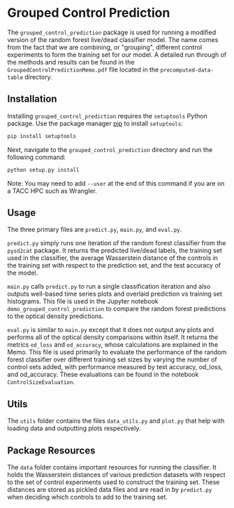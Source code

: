 # Grouped Control Prediction

The `grouped_control_prediction` package is used for running a modified version of the random forest live/dead classifier model. The name comes from the fact that we are combining, or "grouping", different control experiments to form the training set for our model. A detailed run through of the methods and results can be found in the `GroupedControlPredictionMemo.pdf` file located in the `precomputed-data-table` directory.

## Installation

Installing `grouped_control_prediction` requires the `setuptools` Python package. Use the package manager [pip](https://pip.pypa.io/en/stable/) to install `setuptools`:

```bash
pip install setuptools
```

Next, navigate to the `grouped_control_prediction` directory and run the following command:

```bash
python setup.py install
```

Note: You may need to add `--user` at the end of this command if you are on a TACC HPC such as Wrangler.


## Usage

The three primary files are `predict.py`, `main.py`, and `eval.py`.

`predict.py` simply runs one iteration of the random forest classifier from the `pysd2cat` package. It returns the predicted live/dead labels, the training set used in the classifier, the average Wasserstein distance of the controls in the training set with respect to the prediction set, and the test accuracy of the model.

`main.py` calls `predict.py` to run a single classification iteration and also outputs well-based time series plots and overlaid prediction vs training set histograms. This file is used in the Jupyter notebook `demo_grouped_control_prediction` to compare the random forest predictions to the optical density predictions.

`eval.py` is similar to `main.py` except that it does not output any plots and performs all of the optical density comparisons within itself. It returns the metrics `od_loss` and `od_accuracy`, whose calculations are explained in the Memo. This file is used primarily to evaluate the performance of the random forest classifier over different training set sizes by varying the number of control sets added, with performance measured by test accuracy, od_loss, and od_accuracy. These evaluations can be found in the notebook `ControlSizeEvaluation`.

## Utils

The `utils` folder contains the files `data_utils.py` and `plot.py` that help with loading data and outputting plots respectively.

## Package Resources

The `data` folder contains important resources for running the classifier. It holds the Wasserstein distances of various prediction datasets with respect to the set of control experiments used to construct the training set. These distances are stored as pickled data files and are read in by `predict.py` when deciding which controls to add to the training set.